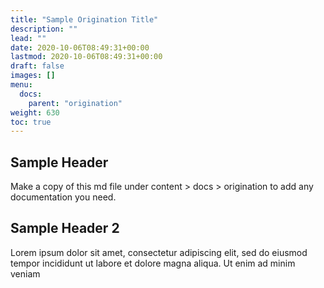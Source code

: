 ```yaml
---
title: "Sample Origination Title"
description: ""
lead: ""
date: 2020-10-06T08:49:31+00:00
lastmod: 2020-10-06T08:49:31+00:00
draft: false
images: []
menu:
  docs:
    parent: "origination"
weight: 630
toc: true
---
```


## Sample Header

Make a copy of this md file under content > docs > origination to add any documentation you need.

## Sample Header 2

Lorem ipsum dolor sit amet, consectetur adipiscing elit, sed do eiusmod tempor incididunt ut labore et dolore magna aliqua. Ut enim ad minim veniam
